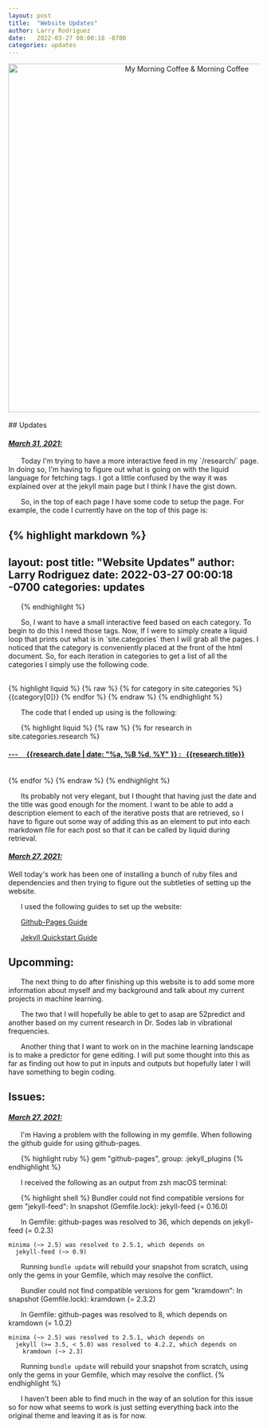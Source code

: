 ```yaml
---
layout: post
title:  "Website Updates"
author: Larry Rodriguez
date:   2022-03-27 00:00:18 -0700
categories: updates
---
```



<style type="text/css" media="screen">
  .container {
    text-align: center;
  }
  p { text-indent: 25px; }
</style>

<div class="container">
  <a title="My Morning Coffee" href="https://i.postimg.cc/sfMwPpZg/IMG-6365.jpg"><img width="700" alt="My Morning Coffee &amp; Morning Coffee" src="https://i.postimg.cc/sfMwPpZg/IMG-6365.jpg"></a>
</div>



<br>
## Updates

<h4> <u> <i> March 31, 2021: </i>  </u> </h4>
<p>
Today I'm trying to have a more interactive feed in my `/research/`
page. In doing so, I'm having to figure out what is going on with the liquid language for fetching tags. I got a little confused by the way it was explained over at the jekyll main page but I think I have the gist down. 

So, in the top of each page I have some code to setup the page. For example, the code I currently have on the top of this page is: 
</p>

{% highlight markdown %}
---
layout: post
title:  "Website Updates"
author: Larry Rodriguez
date:   2022-03-27 00:00:18 -0700
categories: updates
---
{% endhighlight %}
<br>
<p>
So, I want to have a small interactive feed based on each category. To begin to do this I need those tags. Now, If I were to simply create a liquid loop that prints out what is in `site.categories` then I will grab all the pages. I noticed that the category is conveniently placed at the front of the html document. So, for each iteration in categories to get a list of all the categories I simply use the following code. 
</p>
<br>
{% highlight liquid %}
{% raw %}
{% for category in site.categories %}
  {{category[0]}}
{% endfor %}
{% endraw %}
{% endhighlight %}
<br>

The code that I ended up using is the following:
<br> 

{% highlight liquid %}
{% raw %}
{% for research in site.categories.research %}
  <h4> <a href="{{research.url}}">
  --- &nbsp; &nbsp; 
  {{research.date | date: "%a, %B %d, %Y" }}
  :
  &nbsp;
  {{research.title}}
  </a> 
  </h4>
  <br>
{% endfor %}
{% endraw %}
{% endhighlight %}

<br>
<p>
Its probably not very elegant, but I thought that having just the date and the title was good enough for the moment. I want to be able to add a description element to each of the iterative posts that are retrieved, so I have to figure out some way of adding this as an element to put into each markdown file for each post so that it can be called by liquid during retrieval. 
</p>
<h4> <u> <i> March 27, 2021: </i>  </u> </h4>
Well today's work has been one of installing a bunch of ruby files and dependencies and then trying to figure out the subtleties of setting up the website. 

I used the following guides to set up the website: 

<a href="https://docs.github.com/en/pages/setting-up-a-github-pages-site-with-jekyll/creating-a-github-pages-site-with-jekyll">Github-Pages Guide</a>

<a href="https://jekyllrb.com/docs/"> Jekyll Quickstart Guide</a>

## Upcomming:
<p>
The next thing to do after finishing up this website is to add some more information about myself and my background and talk about my current projects in machine learning. 

The two that I will hopefully be able to get to asap are 52predict and another based on my current research in Dr. Sodes lab in vibrational frequencies. 

Another thing that I want to work on in the machine learning landscape is to make a predictor for gene editing. I will put some thought into this as far as finding out how to put in inputs and outputs but hopefully later I will have something to begin coding. 
</p>



## Issues: 

<h4> <u> <i> March 27, 2021: </i>  </u> </h4>


I'm Having a problem with the following in my gemfile. When following the github guide for using github-pages. 

{% highlight ruby %}
gem "github-pages", group: :jekyll_plugins
{% endhighlight %}

I received the following as an output from zsh macOS terminal: 

{% highlight shell %}
Bundler could not find compatible versions for gem "jekyll-feed":
  In snapshot (Gemfile.lock):
    jekyll-feed (= 0.16.0)

  In Gemfile:
    github-pages was resolved to 36, which depends on
      jekyll-feed (= 0.2.3)

    minima (~> 2.5) was resolved to 2.5.1, which depends on
      jekyll-feed (~> 0.9)

Running `bundle update` will rebuild your snapshot from scratch, using only
the gems in your Gemfile, which may resolve the conflict.

Bundler could not find compatible versions for gem "kramdown":
  In snapshot (Gemfile.lock):
    kramdown (= 2.3.2)

  In Gemfile:
    github-pages was resolved to 8, which depends on
      kramdown (= 1.0.2)

    minima (~> 2.5) was resolved to 2.5.1, which depends on
      jekyll (>= 3.5, < 5.0) was resolved to 4.2.2, which depends on
        kramdown (~> 2.3)

Running `bundle update` will rebuild your snapshot from scratch, using only
the gems in your Gemfile, which may resolve the conflict.
{% endhighlight %}

I haven't been able to find much in the way of an solution for this issue so for now what seems to work is just setting everything back into the original theme and leaving it as is for now. 